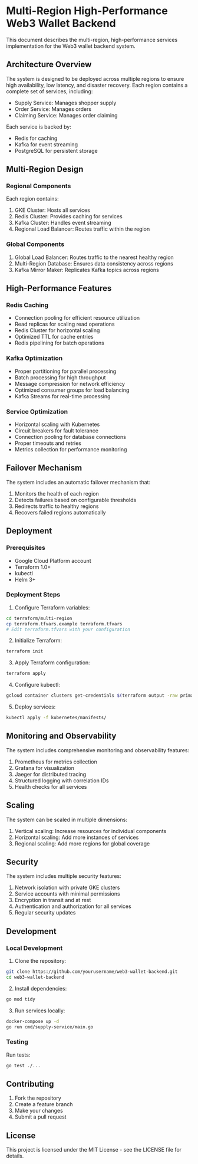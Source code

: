 # Multi-Region High-Performance Web3 Wallet Backend

This document describes the multi-region, high-performance services implementation for the Web3 wallet backend system.

## Architecture Overview

The system is designed to be deployed across multiple regions to ensure high availability, low latency, and disaster recovery. Each region contains a complete set of services, including:

- Supply Service: Manages shopper supply
- Order Service: Manages orders
- Claiming Service: Manages order claiming

Each service is backed by:
- Redis for caching
- Kafka for event streaming
- PostgreSQL for persistent storage

## Multi-Region Design

### Regional Components

Each region contains:
1. GKE Cluster: Hosts all services
2. Redis Cluster: Provides caching for services
3. Kafka Cluster: Handles event streaming
4. Regional Load Balancer: Routes traffic within the region

### Global Components

1. Global Load Balancer: Routes traffic to the nearest healthy region
2. Multi-Region Database: Ensures data consistency across regions
3. Kafka Mirror Maker: Replicates Kafka topics across regions

## High-Performance Features

### Redis Caching

- Connection pooling for efficient resource utilization
- Read replicas for scaling read operations
- Redis Cluster for horizontal scaling
- Optimized TTL for cache entries
- Redis pipelining for batch operations

### Kafka Optimization

- Proper partitioning for parallel processing
- Batch processing for high throughput
- Message compression for network efficiency
- Optimized consumer groups for load balancing
- Kafka Streams for real-time processing

### Service Optimization

- Horizontal scaling with Kubernetes
- Circuit breakers for fault tolerance
- Connection pooling for database connections
- Proper timeouts and retries
- Metrics collection for performance monitoring

## Failover Mechanism

The system includes an automatic failover mechanism that:
1. Monitors the health of each region
2. Detects failures based on configurable thresholds
3. Redirects traffic to healthy regions
4. Recovers failed regions automatically

## Deployment

### Prerequisites

- Google Cloud Platform account
- Terraform 1.0+
- kubectl
- Helm 3+

### Deployment Steps

1. Configure Terraform variables:

```bash
cd terraform/multi-region
cp terraform.tfvars.example terraform.tfvars
# Edit terraform.tfvars with your configuration
```

2. Initialize Terraform:

```bash
terraform init
```

3. Apply Terraform configuration:

```bash
terraform apply
```

4. Configure kubectl:

```bash
gcloud container clusters get-credentials $(terraform output -raw primary_cluster_name) --region $(terraform output -raw primary_region)
```

5. Deploy services:

```bash
kubectl apply -f kubernetes/manifests/
```

## Monitoring and Observability

The system includes comprehensive monitoring and observability features:

1. Prometheus for metrics collection
2. Grafana for visualization
3. Jaeger for distributed tracing
4. Structured logging with correlation IDs
5. Health checks for all services

## Scaling

The system can be scaled in multiple dimensions:

1. Vertical scaling: Increase resources for individual components
2. Horizontal scaling: Add more instances of services
3. Regional scaling: Add more regions for global coverage

## Security

The system includes multiple security features:

1. Network isolation with private GKE clusters
2. Service accounts with minimal permissions
3. Encryption in transit and at rest
4. Authentication and authorization for all services
5. Regular security updates

## Development

### Local Development

1. Clone the repository:

```bash
git clone https://github.com/yourusername/web3-wallet-backend.git
cd web3-wallet-backend
```

2. Install dependencies:

```bash
go mod tidy
```

3. Run services locally:

```bash
docker-compose up -d
go run cmd/supply-service/main.go
```

### Testing

Run tests:

```bash
go test ./...
```

## Contributing

1. Fork the repository
2. Create a feature branch
3. Make your changes
4. Submit a pull request

## License

This project is licensed under the MIT License - see the LICENSE file for details.
